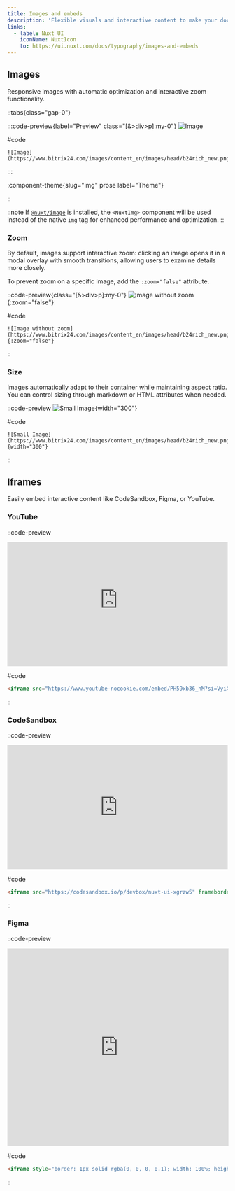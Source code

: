 ```yaml
---
title: Images and embeds
description: 'Flexible visuals and interactive content to make your documentation clearer and more engaging.'
links:
  - label: Nuxt UI
    iconName: NuxtIcon
    to: https://ui.nuxt.com/docs/typography/images-and-embeds
---
```


## Images

Responsive images with automatic optimization and interactive zoom functionality.

::tabs{class="gap-0"}

:::code-preview{label="Preview" class="[&>div>p]:my-0"}
![Image](https://www.bitrix24.com/images/content_en/images/head/b24rich_new.png)

#code

```mdc
![Image](https://www.bitrix24.com/images/content_en/images/head/b24rich_new.png)
```

:::

:component-theme{slug="img" prose label="Theme"}

::

::note
If [`@nuxt/image`](https://image.nuxt.com/get-started/installation) is installed, the `<NuxtImg>` component will be used instead of the native `img` tag for enhanced performance and optimization.
::

### Zoom

By default, images support interactive zoom: clicking an image opens it in a modal overlay with smooth transitions, allowing users to examine details more closely.

To prevent zoom on a specific image, add the `:zoom="false"` attribute.

::code-preview{class="[&>div>p]:my-0"}
![Image without zoom](https://www.bitrix24.com/images/content_en/images/head/b24rich_new.png){:zoom="false"}

#code

```mdc
![Image without zoom](https://www.bitrix24.com/images/content_en/images/head/b24rich_new.png){:zoom="false"}
```

::

### Size

Images automatically adapt to their container while maintaining aspect ratio. You can control sizing through markdown or HTML attributes when needed.

::code-preview
![Small Image](https://www.bitrix24.com/images/content_en/images/head/b24rich_new.png){width="300"}

#code

```mdc
![Small Image](https://www.bitrix24.com/images/content_en/images/head/b24rich_new.png){width="300"}
```

::

## Iframes

Easily embed interactive content like CodeSandbox, Figma, or YouTube.

### YouTube

::code-preview

<iframe src="https://www.youtube-nocookie.com/embed/PH59xb36_hM?si=VyiXBmDzsAUb-pXT" title="YouTube video player" frameborder="0" allow="accelerometer; autoplay; clipboard-write; encrypted-media; gyroscope; picture-in-picture; web-share" referrerpolicy="strict-origin-when-cross-origin" allowfullscreen style="aspect-ratio: 16/9; width: 100%;"></iframe>

#code

```html
<iframe src="https://www.youtube-nocookie.com/embed/PH59xb36_hM?si=VyiXBmDzsAUb-pXT" title="YouTube video player" frameborder="0" allow="accelerometer; autoplay; clipboard-write; encrypted-media; gyroscope; picture-in-picture; web-share" referrerpolicy="strict-origin-when-cross-origin" allowfullscreen style="aspect-ratio: 16/9; width: 100%;"></iframe>
```

::

### CodeSandbox

::code-preview
<iframe src="https://codesandbox.io/p/devbox/nuxt-ui-xgrzw5" frameborder="0" allow="accelerometer; autoplay; clipboard-write; encrypted-media; gyroscope; picture-in-picture; web-share" referrerpolicy="strict-origin-when-cross-origin" allowfullscreen style="aspect-ratio: 16/9; width: 100%;"></iframe>

#code

```html
<iframe src="https://codesandbox.io/p/devbox/nuxt-ui-xgrzw5" frameborder="0" allow="accelerometer; autoplay; clipboard-write; encrypted-media; gyroscope; picture-in-picture; web-share" referrerpolicy="strict-origin-when-cross-origin" allowfullscreen style="aspect-ratio: 16/9; width: 100%;"></iframe>
```

::

### Figma

::code-preview

<iframe style="border: 1px solid rgba(0, 0, 0, 0.1); width: 100%; height: 450px;" src="https://embed.figma.com/file/1544369209862884086/hf_embed?community_viewer=true&embed_host=fastma&fuid=960610330589944894&kind=file&page-selector=0&viewer=1" allowfullscreen></iframe>

#code

```html
<iframe style="border: 1px solid rgba(0, 0, 0, 0.1); width: 100%; height: 450px;" src="https://embed.figma.com/file/1544369209862884086/hf_embed?community_viewer=true&embed_host=fastma&fuid=960610330589944894&kind=file&page-selector=0&viewer=1" allowfullscreen></iframe>
```

::
